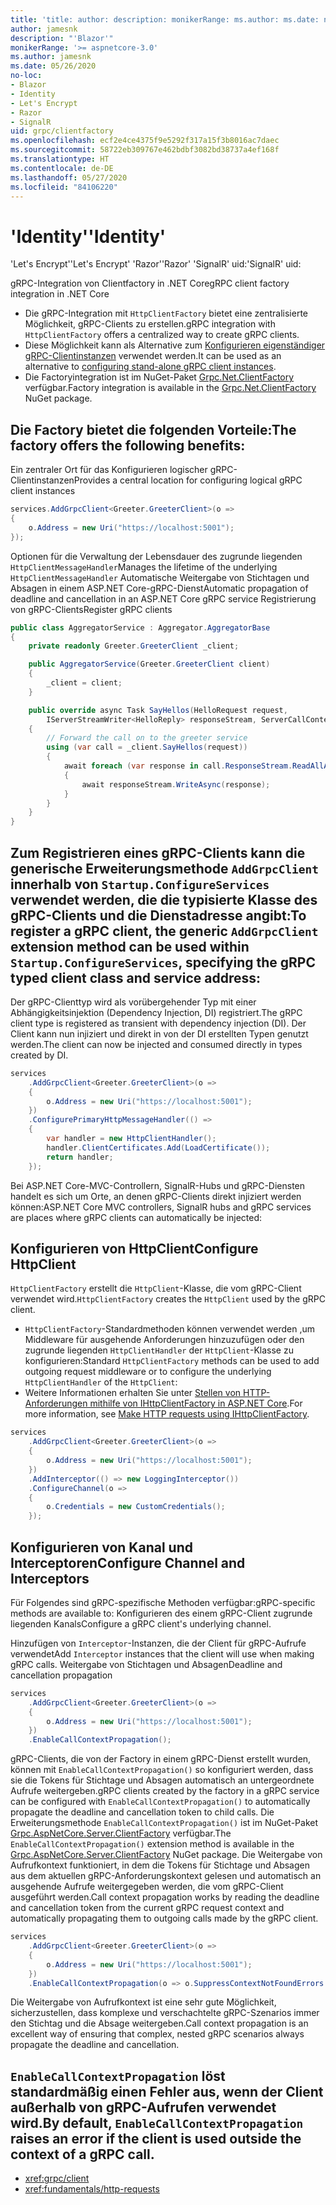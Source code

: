 ```yaml
---
title: 'title: author: description: monikerRange: ms.author: ms.date: no-loc:'
author: jamesnk
description: "'Blazor'"
monikerRange: '>= aspnetcore-3.0'
ms.author: jamesnk
ms.date: 05/26/2020
no-loc:
- Blazor
- Identity
- Let's Encrypt
- Razor
- SignalR
uid: grpc/clientfactory
ms.openlocfilehash: ecf2e4ce4375f9e5292f317a15f3b8016ac7daec
ms.sourcegitcommit: 58722eb309767e462bdbf3082bd38737a4ef168f
ms.translationtype: HT
ms.contentlocale: de-DE
ms.lasthandoff: 05/27/2020
ms.locfileid: "84106220"
---
```

# <a name="grpc-client-factory-integration-in-net-core"></a><span data-ttu-id="9b08d-103">'Identity'</span><span class="sxs-lookup"><span data-stu-id="9b08d-103">'Identity'</span></span>

<span data-ttu-id="9b08d-104">'Let's Encrypt'</span><span class="sxs-lookup"><span data-stu-id="9b08d-104">'Let's Encrypt'</span></span> <span data-ttu-id="9b08d-105">'Razor'</span><span class="sxs-lookup"><span data-stu-id="9b08d-105">'Razor'</span></span> <span data-ttu-id="9b08d-106">'SignalR' uid:</span><span class="sxs-lookup"><span data-stu-id="9b08d-106">'SignalR' uid:</span></span>

<span data-ttu-id="9b08d-107">gRPC-Integration von Clientfactory in .NET Core</span><span class="sxs-lookup"><span data-stu-id="9b08d-107">gRPC client factory integration in .NET Core</span></span>

* <span data-ttu-id="9b08d-108">Die gRPC-Integration mit `HttpClientFactory` bietet eine zentralisierte Möglichkeit, gRPC-Clients zu erstellen.</span><span class="sxs-lookup"><span data-stu-id="9b08d-108">gRPC integration with `HttpClientFactory` offers a centralized way to create gRPC clients.</span></span>
* <span data-ttu-id="9b08d-109">Diese Möglichkeit kann als Alternative zum [Konfigurieren eigenständiger gRPC-Clientinstanzen](xref:grpc/client) verwendet werden.</span><span class="sxs-lookup"><span data-stu-id="9b08d-109">It can be used as an alternative to [configuring stand-alone gRPC client instances](xref:grpc/client).</span></span>
* <span data-ttu-id="9b08d-110">Die Factoryintegration ist im NuGet-Paket [Grpc.Net.ClientFactory](https://www.nuget.org/packages/Grpc.Net.ClientFactory) verfügbar.</span><span class="sxs-lookup"><span data-stu-id="9b08d-110">Factory integration is available in the [Grpc.Net.ClientFactory](https://www.nuget.org/packages/Grpc.Net.ClientFactory) NuGet package.</span></span>

## <a name="register-grpc-clients"></a><span data-ttu-id="9b08d-111">Die Factory bietet die folgenden Vorteile:</span><span class="sxs-lookup"><span data-stu-id="9b08d-111">The factory offers the following benefits:</span></span>

<span data-ttu-id="9b08d-112">Ein zentraler Ort für das Konfigurieren logischer gRPC-Clientinstanzen</span><span class="sxs-lookup"><span data-stu-id="9b08d-112">Provides a central location for configuring logical gRPC client instances</span></span>

```csharp
services.AddGrpcClient<Greeter.GreeterClient>(o =>
{
    o.Address = new Uri("https://localhost:5001");
});
```

<span data-ttu-id="9b08d-113">Optionen für die Verwaltung der Lebensdauer des zugrunde liegenden `HttpClientMessageHandler`</span><span class="sxs-lookup"><span data-stu-id="9b08d-113">Manages the lifetime of the underlying `HttpClientMessageHandler`</span></span> <span data-ttu-id="9b08d-114">Automatische Weitergabe von Stichtagen und Absagen in einem ASP.NET Core-gRPC-Dienst</span><span class="sxs-lookup"><span data-stu-id="9b08d-114">Automatic propagation of deadline and cancellation in an ASP.NET Core gRPC service</span></span> <span data-ttu-id="9b08d-115">Registrierung von gRPC-Clients</span><span class="sxs-lookup"><span data-stu-id="9b08d-115">Register gRPC clients</span></span>

```csharp
public class AggregatorService : Aggregator.AggregatorBase
{
    private readonly Greeter.GreeterClient _client;

    public AggregatorService(Greeter.GreeterClient client)
    {
        _client = client;
    }

    public override async Task SayHellos(HelloRequest request,
        IServerStreamWriter<HelloReply> responseStream, ServerCallContext context)
    {
        // Forward the call on to the greeter service
        using (var call = _client.SayHellos(request))
        {
            await foreach (var response in call.ResponseStream.ReadAllAsync())
            {
                await responseStream.WriteAsync(response);
            }
        }
    }
}
```

## <a name="configure-httpclient"></a><span data-ttu-id="9b08d-116">Zum Registrieren eines gRPC-Clients kann die generische Erweiterungsmethode `AddGrpcClient` innerhalb von `Startup.ConfigureServices` verwendet werden, die die typisierte Klasse des gRPC-Clients und die Dienstadresse angibt:</span><span class="sxs-lookup"><span data-stu-id="9b08d-116">To register a gRPC client, the generic `AddGrpcClient` extension method can be used within `Startup.ConfigureServices`, specifying the gRPC typed client class and service address:</span></span>

<span data-ttu-id="9b08d-117">Der gRPC-Clienttyp wird als vorübergehender Typ mit einer Abhängigkeitsinjektion (Dependency Injection, DI) registriert.</span><span class="sxs-lookup"><span data-stu-id="9b08d-117">The gRPC client type is registered as transient with dependency injection (DI).</span></span> <span data-ttu-id="9b08d-118">Der Client kann nun injiziert und direkt in von der DI erstellten Typen genutzt werden.</span><span class="sxs-lookup"><span data-stu-id="9b08d-118">The client can now be injected and consumed directly in types created by DI.</span></span>

```csharp
services
    .AddGrpcClient<Greeter.GreeterClient>(o =>
    {
        o.Address = new Uri("https://localhost:5001");
    })
    .ConfigurePrimaryHttpMessageHandler(() =>
    {
        var handler = new HttpClientHandler();
        handler.ClientCertificates.Add(LoadCertificate());
        return handler;
    });
```

<span data-ttu-id="9b08d-119">Bei ASP.NET Core-MVC-Controllern, SignalR-Hubs und gRPC-Diensten handelt es sich um Orte, an denen gRPC-Clients direkt injiziert werden können:</span><span class="sxs-lookup"><span data-stu-id="9b08d-119">ASP.NET Core MVC controllers, SignalR hubs and gRPC services are places where gRPC clients can automatically be injected:</span></span>

## <a name="configure-channel-and-interceptors"></a><span data-ttu-id="9b08d-120">Konfigurieren von HttpClient</span><span class="sxs-lookup"><span data-stu-id="9b08d-120">Configure HttpClient</span></span>

<span data-ttu-id="9b08d-121">`HttpClientFactory` erstellt die `HttpClient`-Klasse, die vom gRPC-Client verwendet wird.</span><span class="sxs-lookup"><span data-stu-id="9b08d-121">`HttpClientFactory` creates the `HttpClient` used by the gRPC client.</span></span>

* <span data-ttu-id="9b08d-122">`HttpClientFactory`-Standardmethoden können verwendet werden ,um Middleware für ausgehende Anforderungen hinzuzufügen oder den zugrunde liegenden `HttpClientHandler` der `HttpClient`-Klasse zu konfigurieren:</span><span class="sxs-lookup"><span data-stu-id="9b08d-122">Standard `HttpClientFactory` methods can be used to add outgoing request middleware or to configure the underlying `HttpClientHandler` of the `HttpClient`:</span></span>
* <span data-ttu-id="9b08d-123">Weitere Informationen erhalten Sie unter [Stellen von HTTP-Anforderungen mithilfe von IHttpClientFactory in ASP.NET Core](xref:fundamentals/http-requests).</span><span class="sxs-lookup"><span data-stu-id="9b08d-123">For more information, see [Make HTTP requests using IHttpClientFactory](xref:fundamentals/http-requests).</span></span>

```csharp
services
    .AddGrpcClient<Greeter.GreeterClient>(o =>
    {
        o.Address = new Uri("https://localhost:5001");
    })
    .AddInterceptor(() => new LoggingInterceptor())
    .ConfigureChannel(o =>
    {
        o.Credentials = new CustomCredentials();
    });
```

## <a name="deadline-and-cancellation-propagation"></a><span data-ttu-id="9b08d-124">Konfigurieren von Kanal und Interceptoren</span><span class="sxs-lookup"><span data-stu-id="9b08d-124">Configure Channel and Interceptors</span></span>

<span data-ttu-id="9b08d-125">Für Folgendes sind gRPC-spezifische Methoden verfügbar:</span><span class="sxs-lookup"><span data-stu-id="9b08d-125">gRPC-specific methods are available to:</span></span> <span data-ttu-id="9b08d-126">Konfigurieren des einem gRPC-Client zugrunde liegenden Kanals</span><span class="sxs-lookup"><span data-stu-id="9b08d-126">Configure a gRPC client's underlying channel.</span></span>

<span data-ttu-id="9b08d-127">Hinzufügen von `Interceptor`-Instanzen, die der Client für gRPC-Aufrufe verwendet</span><span class="sxs-lookup"><span data-stu-id="9b08d-127">Add `Interceptor` instances that the client will use when making gRPC calls.</span></span> <span data-ttu-id="9b08d-128">Weitergabe von Stichtagen und Absagen</span><span class="sxs-lookup"><span data-stu-id="9b08d-128">Deadline and cancellation propagation</span></span>

```csharp
services
    .AddGrpcClient<Greeter.GreeterClient>(o =>
    {
        o.Address = new Uri("https://localhost:5001");
    })
    .EnableCallContextPropagation();
```

<span data-ttu-id="9b08d-129">gRPC-Clients, die von der Factory in einem gRPC-Dienst erstellt wurden, können mit `EnableCallContextPropagation()` so konfiguriert werden, dass sie die Tokens für Stichtage und Absagen automatisch an untergeordnete Aufrufe weitergeben.</span><span class="sxs-lookup"><span data-stu-id="9b08d-129">gRPC clients created by the factory in a gRPC service can be configured with `EnableCallContextPropagation()` to automatically propagate the deadline and cancellation token to child calls.</span></span> <span data-ttu-id="9b08d-130">Die Erweiterungsmethode `EnableCallContextPropagation()` ist im NuGet-Paket [Grpc.AspNetCore.Server.ClientFactory](https://www.nuget.org/packages/Grpc.AspNetCore.Server.ClientFactory) verfügbar.</span><span class="sxs-lookup"><span data-stu-id="9b08d-130">The `EnableCallContextPropagation()` extension method is available in the [Grpc.AspNetCore.Server.ClientFactory](https://www.nuget.org/packages/Grpc.AspNetCore.Server.ClientFactory) NuGet package.</span></span> <span data-ttu-id="9b08d-131">Die Weitergabe von Aufrufkontext funktioniert, in dem die Tokens für Stichtage und Absagen aus dem aktuellen gRPC-Anforderungskontext gelesen und automatisch an ausgehende Aufrufe weitergegeben werden, die vom gRPC-Client ausgeführt werden.</span><span class="sxs-lookup"><span data-stu-id="9b08d-131">Call context propagation works by reading the deadline and cancellation token from the current gRPC request context and automatically propagating them to outgoing calls made by the gRPC client.</span></span>

```csharp
services
    .AddGrpcClient<Greeter.GreeterClient>(o =>
    {
        o.Address = new Uri("https://localhost:5001");
    })
    .EnableCallContextPropagation(o => o.SuppressContextNotFoundErrors = true);
```

<span data-ttu-id="9b08d-132">Die Weitergabe von Aufrufkontext ist eine sehr gute Möglichkeit, sicherzustellen, dass komplexe und verschachtelte gRPC-Szenarios immer den Stichtag und die Absage weitergeben.</span><span class="sxs-lookup"><span data-stu-id="9b08d-132">Call context propagation is an excellent way of ensuring that complex, nested gRPC scenarios always propagate the deadline and cancellation.</span></span>

## <a name="additional-resources"></a><span data-ttu-id="9b08d-133">`EnableCallContextPropagation` löst standardmäßig einen Fehler aus, wenn der Client außerhalb von gRPC-Aufrufen verwendet wird.</span><span class="sxs-lookup"><span data-stu-id="9b08d-133">By default, `EnableCallContextPropagation` raises an error if the client is used outside the context of a gRPC call.</span></span>

* <xref:grpc/client>
* <xref:fundamentals/http-requests>
